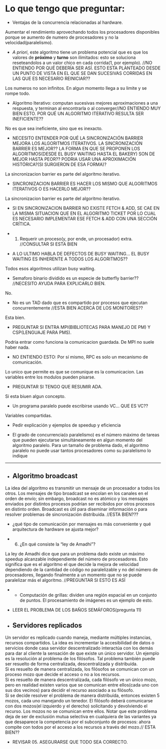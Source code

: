 # Lo que tengo que preguntar:

- Ventajas de la concurrencia relacionadas al hardware.

Aumentar el rendimiento aprovechando todos los procesadores disponibles porque se aumento de numero de procesadores y no la velocidad(paralelismo).

- *A priori*, este algoritmo tiene un problema potencial que es que los valores de **próximo** y **turno** son ilimitados: esto se soluciona reseteandolos a un valor chico en cada corrida(1, por ejemplo). //NO ENTIENDO POR QUÉ DEBERÍA SER ASÍ. ESTO ESTA PLANTEADO DESDE UN PUNTO DE VISTA EN EL QUE SE DAN SUCESIVAS CORRIDAS EN LAS QUE ES NECESARIO REINICIAR??

Los numeros no son infinitos. En algun momento llega a su limite y se rompe todo.

- Algoritmo Iterativo: computan sucesivas mejores aproximaciones a una respuesta, y terminan al encontrarla o al converger//NO ENTIENDO MUY BIEN ESTO. POR QUÉ UN ALGORITMO ITERATIVO RESULTA SER INEFICIENTE??

No es que sea ineficiente, sino que es inexacto.

- NECESITO ENTENDER POR QUÉ LA SINCRONIZACIÓN BARRIER MEJORA LOS ALGORITMOS ITERATIVOS. LA SINCRONIZACIÓN BARRIER ES MEJOR?? LA FORMA EN QUE SE PROPONEN LOS ALGORITMOS(DESDE EL BUSY WAITING HASTA EL BAKERY) SON DE MEJOR HASTA PEOR?? PODRIA USAR UNA APROXIMACIÓN HISTÓRICA?(SI SURGIERON DE ESA FORMA)?

La sincronizacion barrier es parte del algoritmo iterativo.

- SINCRONIZACION BARRIER ES HACER LOS MISMO QUE ALGORITMOS ITERATIVOS O ES HACERLO MEJOR??

La sincronizacion barrier es parte del algoritmo iterativo.

- SI EN SINCRONIZACION BARRIER NO EXISTE FETCH & ADD, SE CAE EN LA MISMA SITUACION QUE EN EL ALGORITMO TICKET POR LO CUAL ES NECESARIO IMPLEMENTAR ESE FETCH & ADD CON UNA SECCIÓN CRÍTICA.


- 1. Requerir un proceso(y, por ende, un procesador) extra. //CONSULTAR SI ESTA BIEN
- A LO ULTIMO HABLA DE DEFECTOS DE BUSY WAITING... EL BUSY WAITING ES INHERENTE A TODOS LOS ALGORITMOS??

Todos esos algoritmos utilizan busy waiting.

- Semaforo binario dividido es un especie de butterfly barrier?? //NECESITO AYUDA PARA EXPLICARLO BIEN.

No.

- No es un TAD dado que es compartido por procesos que ejecutan concurrentemente //ESTA BIEN ACERCA DE LOS MONITORES??

Esta bien.

- PREGUNTAR SI ENTRA MPI(BIBLIOTECAS PARA MANEJO DE PM) Y CSP(LENGUAJE PARA PMS).

Podria entrar como funciona la comunicacion guardada. De MPI no suele haber nada.

- NO ENTIENDO ESTO: Por sí mismo, RPC es solo un mecanismo de comunicación.

Lo unico que permite es que se comunique es la comunicacion. Las variables entre los modulos pueden pisarse.

- PREGUNTAR SI TENGO QUE RESUMIR ADA.

Si esta biuen algun concepto.

- Un programa paralelo puede escribirse usando VC... QUE ES VC??

Variables compartidas.

- Pedir explicación y ejemplos de speedup y eficiencia

- El grado de concurrencia(o paralelismo) es el número máximo de tareas que pueden ejecutarse simultáneamente en algun momento del algoritmo paralelo. Para un tamaño de problema dado, el algoritmo paralelo no puede usar tantos procesadores como su paralelismo lo indique

----------------------------------------------------------------------------------

- ## Algoritmo broadcast

La idea del algoritmo es transmitir un mensaje de un procesador a todos los otros.
Los mensajes de tipo broadcast se encolan en los canales en el orden de envío; sin embargo, broadcast no es atómico y los mensajes enviados por distintos procesos podrían ser recibidos por otros procesos en distinto orden. Broadcast es útil para diseminar información o para resolver problemas de sincronización distribuida. //ESTA BIEN???

- ¿qué tipo de comunicación por mensajes es más conveniente y qué arquitectura de hardware se ajusta mejor?

- 6. ¿En qué consiste la “ley de Amadhi”?

La ley de Amadhi dice que para un problema dado existe un máximo speedup alcanzable independiente del número de procesadores. Esto significa que es el algoritmo el que decide la mejora de velocidad dependiendo de la cantidad de código no paralelizable y no del número de procesadores,  llegando finalmente a un momento que no se puede paralelizar más el algoritmo. //PREGUNTAR SI ESTO ES ASÍ

- * Computación de grillas: dividen una región espacial en un conjunto de puntos. El procesamiento de imágenes es un ejemplo de esto.

- LEER EL PROBLEMA DE LOS BAÑOS SEMÁFOROS(pregunta 11)

- ## Servidores replicados

Un servidor es replicado cuando maneja, mediante múltiples instancias, recursos compartidos. La idea es incrementar la accesibilidad de datos o servicios donde casa servidor descentralizado interactúa con los demás para dar al cliente la sensación de que existe un único servidor. Un ejemplo es la resolución al problema de los filósofos. Tal problema también puede ser resuelto de forma centralizada, descentralizada y distribuída.  
Si es resuelto de manera centralizada, los filósofos se comunican con un proceso mozo que decide el acceso o no a los recursos.    
Si es resuelto de manera descentralizada, cada filósofo ve un único mozo, pero en realidad existen varios que se comunican entre ellos(cada uno con sus dos vecinos) para decidir el recurso asociado a su filósofo.  
Si se decide resolver el problema de manera distribuída, entonces existen 5 mozos, cada uno manejando un tenedor. El filósofo deberá comunicarse con dos mozos(el izquierdo y el derecho) solicitando y devolviendo el recurso. Los mozos no se comunican entre ellos.
Notar que este problema deja de ser de exclusión mutua selectiva en cualquiera de las variantes ya que desaparece la competencia por el subconjunto de procesos: ahora compite con todos por el acceso a los recursos a través del mozo.// ESTA BIEN??

- REVISAR 05. ASEGURARSE QUE TODO SEA CORRECTO.